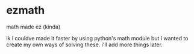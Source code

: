 # ezmath
math made ez (kinda)



ik i couldve made it faster by using python's math module but i wanted to create my own ways of solving these. i'll add more things later. 
